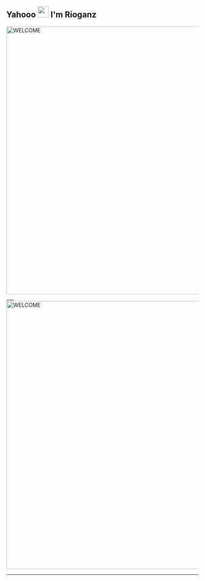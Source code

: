 ## Yahooo <img src="https://media.tenor.com/images/ce45961fe06f1a09b7481ddc1e4b4a3f/tenor.gif" width="29px"> I'm Rioganz
<img src="https://media.tenor.com/images/254430e135f136c17673e30520341402/tenor.gif" alt="WELCOME" width="700" />
___

<img src="https://media1.tenor.com/images/ba6d7d37fa1e4ca966ac7328bf43b96c/tenor.gif" alt="WELCOME" width="700" />

___
